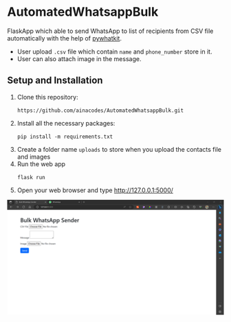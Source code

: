 # AutomatedWhatsappBulk
FlaskApp which able to send WhatsApp to list of recipients from CSV file automatically with the help of [pywhatkit](https://github.com/Ankit404butfound/PyWhatKit.git).
* User upload `.csv` file which contain `name` and `phone_number` store in it.
* User can also attach image in the message.

## Setup and Installation
1. Clone this repository:
   ```
   https://github.com/ainacodes/AutomatedWhatsappBulk.git
   ```
2. Install all the necessary packages:
   ```
   pip install -m requirements.txt
   ```
3. Create a folder name `uploads` to store when you upload the contacts file and images
4. Run the web app
   ```
   flask run
   ```
5. Open your web browser and type http://127.0.0.1:5000/

![screenshot](https://github.com/ainacodes/AutomatedWhatsappBulk/blob/main/Screenshot_AutomadesWAbulk.png)
